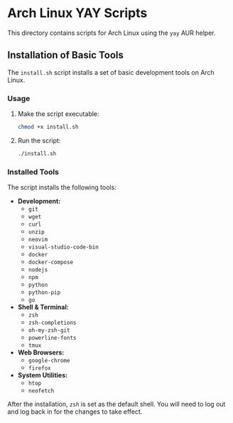 # Arch Linux YAY Scripts

This directory contains scripts for Arch Linux using the `yay` AUR helper.

## Installation of Basic Tools

The `install.sh` script installs a set of basic development tools on Arch Linux.

### Usage

1.  Make the script executable:

    ```bash
    chmod +x install.sh
    ```

2.  Run the script:

    ```bash
    ./install.sh
    ```

### Installed Tools

The script installs the following tools:

-   **Development:**
    -   `git`
    -   `wget`
    -   `curl`
    -   `unzip`
    -   `neovim`
    -   `visual-studio-code-bin`
    -   `docker`
    -   `docker-compose`
    -   `nodejs`
    -   `npm`
    -   `python`
    -   `python-pip`
    -   `go`
-   **Shell & Terminal:**
    -   `zsh`
    -   `zsh-completions`
    -   `oh-my-zsh-git`
    -   `powerline-fonts`
    -   `tmux`
-   **Web Browsers:**
    -   `google-chrome`
    -   `firefox`
-   **System Utilities:**
    -   `htop`
    -   `neofetch`

After the installation, `zsh` is set as the default shell. You will need to log out and log back in for the changes to take effect.
